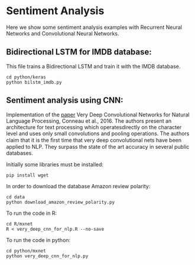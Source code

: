 # Sentiment Analysis

Here we show some sentiment analysis examples with Recurrent Neural Networks and Convolutional Neural Networks.

## Bidirectional LSTM for IMDB database:
This file trains a Bidirectional LSTM and train it with the IMDB database.
    
	cd python/keras  
	python bilstm_imdb.py  

## Sentiment analysis using CNN:
Implementation of the [paper](http://arxiv.org/abs/1606.01781) Very Deep Convolutional Networks for Natural Language Processing, Conneau et al., 2016. The authors present an architecture for text processing which operatesdirectly on the character level and uses only small convolutions and pooling operations. The authors claim that it is the ﬁrst time that very deep convolutional nets have been applied to NLP. They surpass the state of the art accuracy in several public databases. 

Initially some libraries must be installed:

	pip install wget

In order to download the database Amazon review polarity:
	
	cd data
	python download_amazon_review_polarity.py  

To run the code in R:

	cd R/mxnet
	R < very_deep_cnn_for_nlp.R --no-save

To run the code in python:

	cd python/mxnet
	python very_deep_cnn_for_nlp.py
